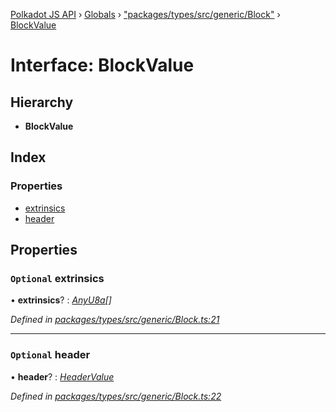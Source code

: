 [Polkadot JS API](../README.md) › [Globals](../globals.md) › ["packages/types/src/generic/Block"](../modules/_packages_types_src_generic_block_.md) › [BlockValue](_packages_types_src_generic_block_.blockvalue.md)

# Interface: BlockValue

## Hierarchy

* **BlockValue**

## Index

### Properties

* [extrinsics](_packages_types_src_generic_block_.blockvalue.md#optional-extrinsics)
* [header](_packages_types_src_generic_block_.blockvalue.md#optional-header)

## Properties

### `Optional` extrinsics

• **extrinsics**? : *[AnyU8a](../modules/_packages_types_src_types_helpers_.md#anyu8a)[]*

*Defined in [packages/types/src/generic/Block.ts:21](https://github.com/polkadot-js/api/blob/3989ae67b2/packages/types/src/generic/Block.ts#L21)*

___

### `Optional` header

• **header**? : *[HeaderValue](_packages_types_src_generic_block_.headervalue.md)*

*Defined in [packages/types/src/generic/Block.ts:22](https://github.com/polkadot-js/api/blob/3989ae67b2/packages/types/src/generic/Block.ts#L22)*
